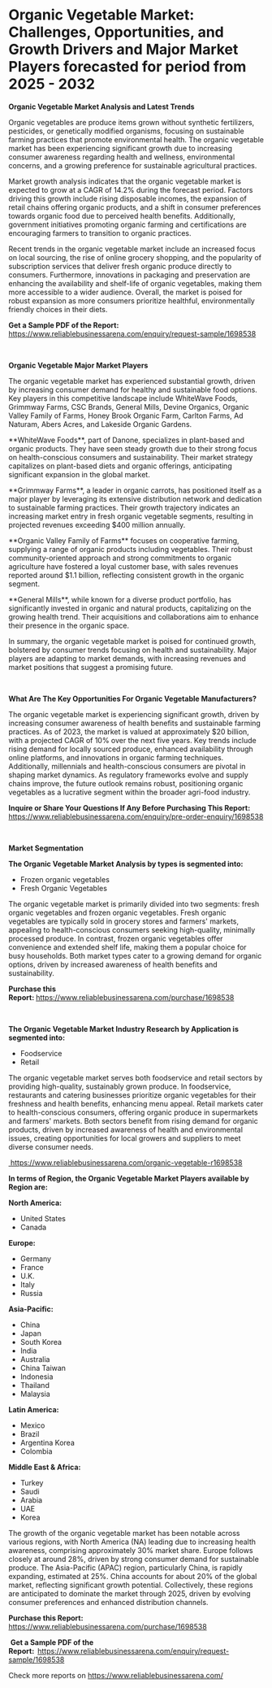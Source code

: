 <p><h1>Organic Vegetable Market: Challenges, Opportunities, and Growth Drivers and Major Market Players forecasted for period from 2025 - 2032</h1></p><p><strong>Organic Vegetable Market Analysis and Latest Trends</strong></p>
<p><p>Organic vegetables are produce items grown without synthetic fertilizers, pesticides, or genetically modified organisms, focusing on sustainable farming practices that promote environmental health. The organic vegetable market has been experiencing significant growth due to increasing consumer awareness regarding health and wellness, environmental concerns, and a growing preference for sustainable agricultural practices.</p><p>Market growth analysis indicates that the organic vegetable market is expected to grow at a CAGR of 14.2% during the forecast period. Factors driving this growth include rising disposable incomes, the expansion of retail chains offering organic products, and a shift in consumer preferences towards organic food due to perceived health benefits. Additionally, government initiatives promoting organic farming and certifications are encouraging farmers to transition to organic practices.</p><p>Recent trends in the organic vegetable market include an increased focus on local sourcing, the rise of online grocery shopping, and the popularity of subscription services that deliver fresh organic produce directly to consumers. Furthermore, innovations in packaging and preservation are enhancing the availability and shelf-life of organic vegetables, making them more accessible to a wider audience. Overall, the market is poised for robust expansion as more consumers prioritize healthful, environmentally friendly choices in their diets.</p></p>
<p><strong>Get a Sample PDF of the Report:&nbsp;</strong> <a href="https://www.reliablebusinessarena.com/enquiry/request-sample/1698538?utm_campaign=2322&utm_medium=2&utm_source=Github&utm_content=ia&utm_term=15022025&utm_id=organic-vegetable">https://www.reliablebusinessarena.com/enquiry/request-sample/1698538</a></p>
<p>&nbsp;</p>
<p><strong>Organic Vegetable Major Market Players</strong></p>
<p><p>The organic vegetable market has experienced substantial growth, driven by increasing consumer demand for healthy and sustainable food options. Key players in this competitive landscape include WhiteWave Foods, Grimmway Farms, CSC Brands, General Mills, Devine Organics, Organic Valley Family of Farms, Honey Brook Organic Farm, Carlton Farms, Ad Naturam, Abers Acres, and Lakeside Organic Gardens.</p><p>**WhiteWave Foods**, part of Danone, specializes in plant-based and organic products. They have seen steady growth due to their strong focus on health-conscious consumers and sustainability. Their market strategy capitalizes on plant-based diets and organic offerings, anticipating significant expansion in the global market.</p><p>**Grimmway Farms**, a leader in organic carrots, has positioned itself as a major player by leveraging its extensive distribution network and dedication to sustainable farming practices. Their growth trajectory indicates an increasing market entry in fresh organic vegetable segments, resulting in projected revenues exceeding $400 million annually.</p><p>**Organic Valley Family of Farms** focuses on cooperative farming, supplying a range of organic products including vegetables. Their robust community-oriented approach and strong commitments to organic agriculture have fostered a loyal customer base, with sales revenues reported around $1.1 billion, reflecting consistent growth in the organic segment.</p><p>**General Mills**, while known for a diverse product portfolio, has significantly invested in organic and natural products, capitalizing on the growing health trend. Their acquisitions and collaborations aim to enhance their presence in the organic space.</p><p>In summary, the organic vegetable market is poised for continued growth, bolstered by consumer trends focusing on health and sustainability. Major players are adapting to market demands, with increasing revenues and market positions that suggest a promising future.</p></p>
<p>&nbsp;</p>
<p><strong>What Are The Key Opportunities For Organic Vegetable Manufacturers?</strong></p>
<p><p>The organic vegetable market is experiencing significant growth, driven by increasing consumer awareness of health benefits and sustainable farming practices. As of 2023, the market is valued at approximately $20 billion, with a projected CAGR of 10% over the next five years. Key trends include rising demand for locally sourced produce, enhanced availability through online platforms, and innovations in organic farming techniques. Additionally, millennials and health-conscious consumers are pivotal in shaping market dynamics. As regulatory frameworks evolve and supply chains improve, the future outlook remains robust, positioning organic vegetables as a lucrative segment within the broader agri-food industry.</p></p>
<p><strong>Inquire or Share Your Questions If Any Before Purchasing This Report:</strong> <a href="https://www.reliablebusinessarena.com/enquiry/pre-order-enquiry/1698538?utm_campaign=2322&utm_medium=2&utm_source=Github&utm_content=ia&utm_term=15022025&utm_id=organic-vegetable">https://www.reliablebusinessarena.com/enquiry/pre-order-enquiry/1698538</a></p>
<p>&nbsp;</p>
<p><strong>Market Segmentation</strong></p>
<p><strong>The Organic Vegetable Market Analysis by types is segmented into:</strong></p>
<p><ul><li>Frozen organic vegetables</li><li>Fresh Organic Vegetables</li></ul></p>
<p><p>The organic vegetable market is primarily divided into two segments: fresh organic vegetables and frozen organic vegetables. Fresh organic vegetables are typically sold in grocery stores and farmers' markets, appealing to health-conscious consumers seeking high-quality, minimally processed produce. In contrast, frozen organic vegetables offer convenience and extended shelf life, making them a popular choice for busy households. Both market types cater to a growing demand for organic options, driven by increased awareness of health benefits and sustainability.</p></p>
<p><strong>Purchase this Report:&nbsp;</strong><a href="https://www.reliablebusinessarena.com/purchase/1698538?utm_campaign=2322&utm_medium=2&utm_source=Github&utm_content=ia&utm_term=15022025&utm_id=organic-vegetable">https://www.reliablebusinessarena.com/purchase/1698538</a></p>
<p>&nbsp;</p>
<p><strong>The Organic Vegetable Market Industry Research by Application is segmented into:</strong></p>
<p><ul><li>Foodservice</li><li>Retail</li></ul></p>
<p><p>The organic vegetable market serves both foodservice and retail sectors by providing high-quality, sustainably grown produce. In foodservice, restaurants and catering businesses prioritize organic vegetables for their freshness and health benefits, enhancing menu appeal. Retail markets cater to health-conscious consumers, offering organic produce in supermarkets and farmers' markets. Both sectors benefit from rising demand for organic products, driven by increased awareness of health and environmental issues, creating opportunities for local growers and suppliers to meet diverse consumer needs.</p></p>
<p><a href="https://www.reliablebusinessarena.com/organic-vegetable-r1698538?utm_campaign=2322&utm_medium=2&utm_source=Github&utm_content=ia&utm_term=15022025&utm_id=organic-vegetable">&nbsp;https://www.reliablebusinessarena.com/organic-vegetable-r1698538</a></p>
<p><strong>In terms of Region, the Organic Vegetable Market Players available by Region are:</strong></p>
<p>
    <p> <strong> North America: </strong>
        <ul>
            <li>United States</li>
            <li>Canada</li>
        </ul>
        </p> 
    <p> <strong> Europe: </strong>
        <ul>
            <li>Germany</li>
            <li>France</li>
            <li>U.K.</li>
            <li>Italy</li>
            <li>Russia</li>
        </ul>
        </p> 
    <p> <strong> Asia-Pacific: </strong>
        <ul>
            <li>China</li>
            <li>Japan</li>
            <li>South Korea</li>
            <li>India</li>
            <li>Australia</li>
            <li>China Taiwan</li>
            <li>Indonesia</li>
            <li>Thailand</li>
            <li>Malaysia</li>
        </ul>
        </p> 
    <p> <strong> Latin America: </strong>
        <ul>
            <li>Mexico</li>
            <li>Brazil</li>
            <li>Argentina Korea</li>
            <li>Colombia</li>
        </ul>
        </p> 
    <p> <strong> Middle East & Africa: </strong>
        <ul>
            <li>Turkey</li>
            <li>Saudi</li>
            <li>Arabia</li>
            <li>UAE</li>
            <li>Korea</li>
        </ul>
    </p>
    </p>
<p><p>The growth of the organic vegetable market has been notable across various regions, with North America (NA) leading due to increasing health awareness, comprising approximately 30% market share. Europe follows closely at around 28%, driven by strong consumer demand for sustainable produce. The Asia-Pacific (APAC) region, particularly China, is rapidly expanding, estimated at 25%. China accounts for about 20% of the global market, reflecting significant growth potential. Collectively, these regions are anticipated to dominate the market through 2025, driven by evolving consumer preferences and enhanced distribution channels.</p></p>
<p><strong>Purchase this Report: </strong><a href="https://www.reliablebusinessarena.com/purchase/1698538?utm_campaign=2322&utm_medium=2&utm_source=Github&utm_content=ia&utm_term=15022025&utm_id=organic-vegetable">https://www.reliablebusinessarena.com/purchase/1698538</a></p>
<p>&nbsp;<strong>Get a Sample PDF of the Report:&nbsp;&nbsp;</strong><a href="https://www.reliablebusinessarena.com/enquiry/request-sample/1698538?utm_campaign=2322&utm_medium=2&utm_source=Github&utm_content=ia&utm_term=15022025&utm_id=organic-vegetable">https://www.reliablebusinessarena.com/enquiry/request-sample/1698538</a></p>
<p><strong></strong></p>
<p>Check more reports on <a href="https://www.reliablebusinessarena.com/?utm_campaign=2322&utm_medium=2&utm_source=Github&utm_content=ia&utm_term=15022025&utm_id=organic-vegetable">https://www.reliablebusinessarena.com/</a></p>